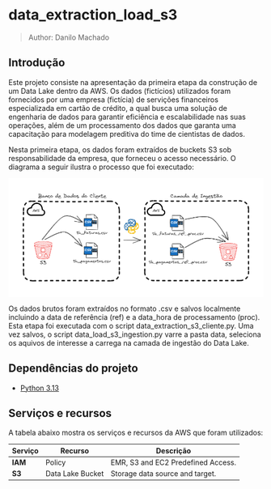 # data_extraction_load_s3

> Author: Danilo Machado

## Introdução

  Este projeto consiste na apresentação da primeira etapa da construção de um Data Lake dentro da AWS. Os dados (fictícios) utilizados foram fornecidos por uma empresa (fictícia) de servições financeiros especializada em cartão de crédito, a qual busca uma solução de engenharia de dados para garantir eficiência e escalabilidade nas suas operações, além de um processamento dos dados que garanta uma capacitação para modelagem preditiva do time de cientistas de dados. 
  
  Nesta primeira etapa, os dados foram extraídos de buckets S3 sob responsabilidade da empresa, que forneceu o acesso necessário. O diagrama a seguir ilustra o processo que foi executado:

<div style='background-color:#fff;padding:24px;'>
<img src='./docs/project_intro.png' alt='Extração e Carregamento de dados em bucket S3 na AWS'/>
</div>

  Os dados brutos foram extraídos no formato .csv e salvos localmente incluindo a data de referência (ref) e a data_hora de processamento (proc). Esta etapa foi executada com o script data_extraction_s3_cliente.py.
  Uma vez salvos, o script data_load_s3_ingestion.py varre a pasta data, seleciona os aquivos de interesse a carrega na camada de ingestão do Data Lake.

## Dependências do projeto

- [Python 3.13](https://www.python.org)

## Serviços e recursos

  A tabela abaixo mostra os serviços e recursos da AWS que foram utilizados:

| Serviço         | Recurso                           | Descrição                             |
| --------------- | --------------------------------- | ------------------------------------- |
| **IAM**         | Policy                            | EMR, S3 and EC2 Predefined Access.    |
| **S3**          | Data Lake Bucket                  | Storage data source and target.       |

